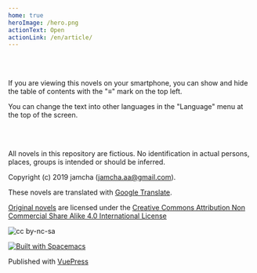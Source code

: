 ```yaml
---
home: true
heroImage: /hero.png
actionText: Open
actionLink: /en/article/
---
```


<br>
<br>

If you are viewing this novels on your smartphone, you can show and hide the table of contents with the "≡" mark on the top left.

You can change the text into other languages in the "Language" menu at the top of the screen.

<br>
<br>

All novels in this repository are fictious. No identification in actual persons, places, groups is intended or should be inferred.

Copyright (c) 2019 jamcha (jamcha.aa@gmail.com).  

These novels are translated with [Google Translate](https://translate.google.com/intl/en/about/license.html).  

[Original novels](https://jamcha-aa.github.io/compatible-novels/) are licensed under the [Creative Commons Attribution Non Commercial Share Alike 4.0 International License](https://creativecommons.org/licenses/by-nc-sa/4.0/deed)  

![cc by-nc-sa](https://i.creativecommons.org/l/by-nc-sa/4.0/88x31.png)  

[![Built with Spacemacs](https://cdn.rawgit.com/syl20bnr/spacemacs/442d025779da2f62fc86c2082703697714db6514/assets/spacemacs-badge.svg)](http://spacemacs.org)

Published with [VuePress](https://vuepress.vuejs.org/)
